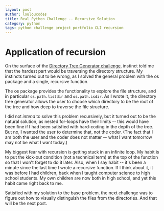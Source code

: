 ```yaml
---
layout: post
author: louloucodes
title: Real Python Challenge -- Recursive Solution
category: python
tags: python challenge project portfolio CLI recursion
---
```

# Application of recursion

On the surface of the [Directory Tree Generator challenge](https://realpython.com/intermediate-python-project-ideas/#directory-tree-generator), instinct told me that the hardest part would be traversing the directory structure. My instincts turned out to be wrong, as I solved the general problem with the os package and a single, recursive function.

The os package provides the functionality to explore the file structure, and in particular `os.path.listdir` and `os.path.isdir`. As I wrote it, the directory tree generator allows the user to choose which directory to be the root of the tree and how deep to traverse the file structure.

I did not *intend* to solve this problem recursively, but it turned out to be the natural solution, as nested for-loops have their limits -- this would have been fine if I had been satisfied with hard-coding in the depth of the tree. But no, I wanted the user to determine that, not the coder. (The fact that I am both the user and the coder does not matter -- what I want tomorrow may not be what I want today.)

My biggest fear with recursion is getting stuck in an infinite loop. My habit is to put the kick-out condition (not a technical term) at the top of the function so that I won't forget to do it later. Also, when I say habit -- it's been a minute since the last time I wrote a recursive function. If I think about it, it was before I had children, back when I taught computer science to high school students. My own children are now both in high school, and yet this habit came right back to me.

Satisfied with my solution to the base problem, the next challenge was to figure out how to visually distinguish the files from the directories. And that will be the next post.



